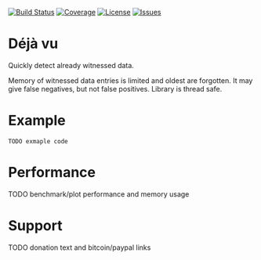[![Build Status](https://travis-ci.org/F483/dejavu.svg)](https://travis-ci.org/f483/dejavu)
[![Coverage](https://coveralls.io/repos/F483/dejavu/badge.svg)](https://coveralls.io/r/F483/dejavu)
[![License](https://img.shields.io/badge/license-MIT-blue.svg)](https://raw.githubusercontent.com/F483/dejavu/master/LICENSE)
[![Issues](https://img.shields.io/github/issues/F483/dejavu.svg)](https://github.com/F483/dejavu/issues)

# Déjà vu

Quickly detect already witnessed data.

Memory of witnessed data entries is limited and oldest are forgotten.
It may give false negatives, but not false positives. Library is thread
safe.


# Example

```
TODO exmaple code

```


# Performance

TODO benchmark/plot performance and memory usage


# Support

TODO donation text and bitcoin/paypal links
